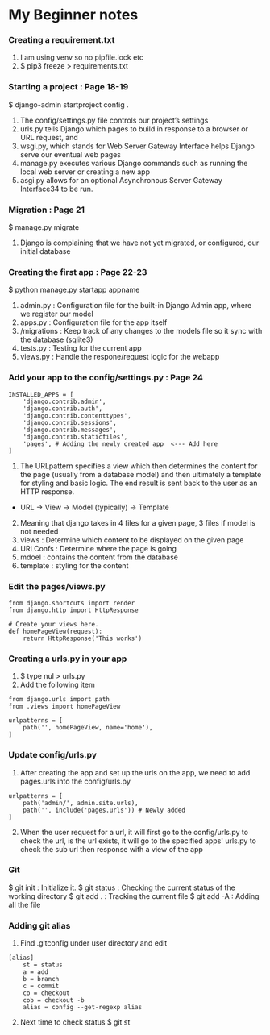 # My Beginner notes

### Creating a requirement.txt
1. I am using venv so no pipfile.lock etc
2. $ pip3 freeze > requirements.txt

### Starting a project : Page 18-19
$ django-admin startproject config .
1. The config/settings.py file controls our project’s settings
2. urls.py tells Django which pages to build in response to a browser or URL request, and 
3. wsgi.py, which stands for Web Server Gateway Interface helps Django serve our eventual web pages
4. manage.py executes various Django commands such as running the local web server or creating a new app
5. asgi.py allows for an optional Asynchronous Server Gateway Interface34 to be run.

### Migration : Page 21
$ manage.py migrate
1. Django is complaining that we have not yet migrated, or configured, our initial database

### Creating the first app : Page 22-23
$ python manage.py startapp appname
1. admin.py     : Configuration file for the built-in Django Admin app, where we register our model
2. apps.py      : Configuration file for the app itself
3. /migrations  : Keep track of any changes to the models file so it sync with the database (sqlite3)
4. tests.py     : Testing for the current app
5. views.py     : Handle the respone/request logic for the webapp

### Add your app to the config/settings.py : Page 24
```
INSTALLED_APPS = [
    'django.contrib.admin',
    'django.contrib.auth',
    'django.contrib.contenttypes',
    'django.contrib.sessions',
    'django.contrib.messages',
    'django.contrib.staticfiles',
    'pages', # Adding the newly created app  <--- Add here
]
```
1. The URLpattern specifies a view which then determines the content for the page (usually from a database model) and then ultimately a template for styling and basic logic. The end result is sent back to the user as an HTTP response.
- URL -> View -> Model (typically) -> Template
2. Meaning that django takes in 4 files for a given page, 3 files if model is not needed
3. views    : Determine which content to be displayed on the given page
4. URLConfs : Determine where the page is going
5. mdoel    : contains the content from the database
6. template : styling for the content

### Edit the pages/views.py
```
from django.shortcuts import render
from django.http import HttpResponse

# Create your views here.
def homePageView(request):
    return HttpResponse('This works')
```

### Creating a urls.py in your app
1. $ type nul > urls.py
2. Add the following item
```
from django.urls import path
from .views import homePageView

urlpatterns = [
    path('', homePageView, name='home'), 
]
```

### Update config/urls.py
1. After creating the app and set up the urls on the app, we need to add pages.urls into the config/urls.py
```
urlpatterns = [
    path('admin/', admin.site.urls),
    path('', include('pages.urls')) # Newly added
]
```
2. When the user request for a url, it will first go to the config/urls.py to check the url, is the url exists, it will go to the specified apps' urls.py to check the sub url then response with a view of the app

### Git
$ git init      : Initialize it.
$ git status    : Checking the current status of the working directory
$ git add .     : Tracking the current file
$ git add -A    : Adding all the file

### Adding git alias
1. Find .gitconfig under user directory and edit
```
[alias]
	st = status
	a = add
	b = branch
	c = commit
	co = checkout
	cob = checkout -b
	alias = config --get-regexp alias
```
2. Next time to check status
$ git st